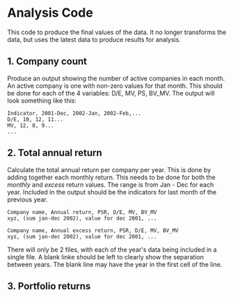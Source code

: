 # Analysis Code

This code to produce the final values of the data. It no longer transforms the
data, but uses the latest data to produce results for analysis.

## 1. Company count

Produce an output showing the number of active companies in each month. An
active company is one with non-zero values for that month. This should be done
for each of the 4 variables: D/E, MV, PS, BV_MV.  The output will
look something like this:

    Indicator, 2001-Dec, 2002-Jan, 2002-Feb,...
    D/E, 10, 12, 11...
    MV, 12, 8, 9...
    ...


## 2. Total annual return
Calculate the total annual return per company per year. This is done by adding
together each monthly return. This needs to be done for both the *monthly* and
*excess* return values. The range is from Jan - Dec for each year. Included in
the output should be the indicators for last month of the previous year.

    Company name, Annual return, PSR, D/E, MV, BV_MV
    xyz, (sum jan-dec 2002), value for dec 2001, ...

    Company name, Annual excess return, PSR, D/E, MV, BV_MV
    xyz, (sum jan-dec 2002), value for dec 2001, ...

There will only be 2 files, with each of the year's data being included in a
single file. A blank linke should be left to clearly show the separation between
years. The blank line may have the year in the first cell of the line.


## 3. Portfolio returns

